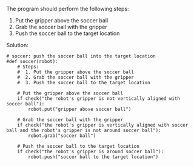 

The program should perform the following steps:
1. Put the gripper above the soccer ball
2. Grab the soccer ball with the gripper
3. Push the soccer ball to the target location

Solution:
```
# soccer: push the soccer ball into the target location
#def soccer(robot):
    # Steps:
    #  1. Put the gripper above the soccer ball
    #  2. Grab the soccer ball with the gripper
    #  3. Push the soccer ball to the target location

    # Put the gripper above the soccer ball
    if check("the robot's gripper is not vertically aligned with soccer ball"):
        robot.put("gripper above soccer ball")

    # Grab the soccer ball with the gripper
    if check("the robot's gripper is vertically aligned with soccer ball and the robot's gripper is not around soccer ball"):
        robot.grab("soccer ball")

    # Push the soccer ball to the target location
    if check("the robot's gripper is around soccer ball"):
        robot.push("soccer ball to the target location")